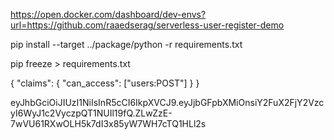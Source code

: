 https://open.docker.com/dashboard/dev-envs?url=https://github.com/raaedserag/serverless-user-register-demo


pip install --target ../package/python -r requirements.txt

pip freeze > requirements.txt



{
    "claims": {
        "can_access": ["users:POST"]
    }
}



eyJhbGciOiJIUzI1NiIsInR5cCI6IkpXVCJ9.eyJjbGFpbXMiOnsiY2FuX2FjY2VzcyI6WyJ1c2VyczpQT1NUIl19fQ.ZLwZzE-7wVU61RXwOLH5k7dI3x85yW7WH7cTQ1HLl2s